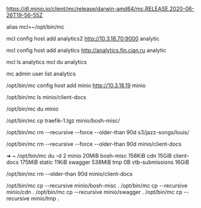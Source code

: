 https://dl.minio.io/client/mc/release/darwin-amd64/mc.RELEASE.2020-06-26T19-56-55Z 

alias mcl=~/opt/bin/mc

mcl config host add analytics2 http://10.3.18.70:9000 analytic <pwd>

mcl config host add analytics http://analytics.fin.cian.ru analytic <pwd>


mcl ls analytics
mcl du analytics

mc admin user list analytics




/opt/bin/mc config host add minio http://10.3.18.19 minio <pwd>


/opt/bin/mc ls minio/client-docs

/opt/bin/mc du minio

/opt/bin/mc cp traefik-1.tgz minio/bosh-misc/

/opt/bin/mc rm --recursive --force --older-than 90d s3/jazz-songs/louis/

/opt/bin/mc rm --recursive --force --older-than 90d minio/client-docs


➜  ~ /opt/bin/mc du -d 2 minio
20MiB	bosh-misc
156KiB	cdn
15GiB	client-docs
175MiB	static
11KiB	swagger
538MiB	tmp
0B	vtb-submissions
16GiB



/opt/bin/mc rm --older-than 90d minio/client-docs


/opt/bin/mc cp --recursive minio/bosh-misc .
/opt/bin/mc cp --recursive minio/cdn .
/opt/bin/mc cp --recursive minio/swagger .
/opt/bin/mc cp --recursive minio/tmp .